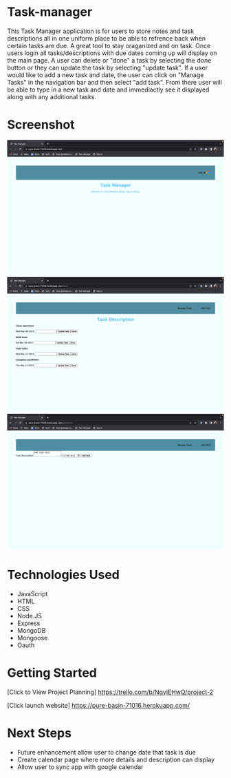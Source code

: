 # Task-manager
This Task Manager application is for users to store notes and task descriptions all in one uniform place to be able to refrence back when certain tasks are due. A great tool to stay oraganized and on task. Once users login all tasks/descriptions with due dates coming up will display on the main page. A user can delete or "done" a task by selecting the done button or they can update the task by selecting "update task". If a user would like to add a new task and date, the user can click on "Manage Tasks" in the navigation bar and then select "add task". From there user will be able to type in a new task and date and immediactly see it displayed along with any additional tasks. 


# Screenshot

<img src="./public/images/LogIn.png">
<img src="./public/images/Tasks.png">
<img src="./public/images/addTask.png">

# Technologies Used

- JavaScript
- HTML
- CSS
- Node.JS
- Express
- MongoDB
- Mongoose
- Oauth


# Getting Started

[Click to View Project Planning]
https://trello.com/b/NqyiEHwQ/project-2

[Click launch website]
https://pure-basin-71016.herokuapp.com/

# Next Steps

- Future enhancement allow user to change date that task is due
- Create calendar page where more details and
description can display
- Allow user to sync app with google calendar 